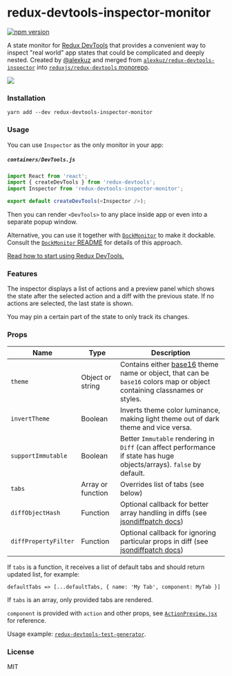 # redux-devtools-inspector-monitor

[![npm version](https://badge.fury.io/js/redux-devtools-inspector.svg)](https://badge.fury.io/js/redux-devtools-inspector)

A state monitor for [Redux DevTools](https://github.com/reduxjs/redux-devtools) that provides a convenient way to inspect "real world" app states that could be complicated and deeply nested. Created by [@alexkuz](https://github.com/alexkuz) and merged from [`alexkuz/redux-devtools-inspector`](https://github.com/alexkuz/redux-devtools-inspector) into [`reduxjs/redux-devtools` monorepo](https://github.com/reduxjs/redux-devtools).

![](https://raw.githubusercontent.com/alexkuz/redux-devtools-inspector/master/demo.gif)

### Installation

```
yarn add --dev redux-devtools-inspector-monitor
```

### Usage

You can use `Inspector` as the only monitor in your app:

##### `containers/DevTools.js`

```js
import React from 'react';
import { createDevTools } from 'redux-devtools';
import Inspector from 'redux-devtools-inspector-monitor';

export default createDevTools(<Inspector />);
```

Then you can render `<DevTools>` to any place inside app or even into a separate popup window.

Alternative, you can use it together with [`DockMonitor`](https://github.com/gaearon/redux-devtools-dock-monitor) to make it dockable.  
Consult the [`DockMonitor` README](https://github.com/gaearon/redux-devtools-dock-monitor) for details of this approach.

[Read how to start using Redux DevTools.](https://github.com/gaearon/redux-devtools)

### Features

The inspector displays a list of actions and a preview panel which shows the state after the selected action and a diff with the previous state. If no actions are selected, the last state is shown.

You may pin a certain part of the state to only track its changes.

### Props

| Name                 | Type              | Description                                                                                                                                                       |
| -------------------- | ----------------- | ----------------------------------------------------------------------------------------------------------------------------------------------------------------- |
| `theme`              | Object or string  | Contains either [base16](https://github.com/chriskempson/base16) theme name or object, that can be `base16` colors map or object containing classnames or styles. |
| `invertTheme`        | Boolean           | Inverts theme color luminance, making light theme out of dark theme and vice versa.                                                                               |
| `supportImmutable`   | Boolean           | Better `Immutable` rendering in `Diff` (can affect performance if state has huge objects/arrays). `false` by default.                                             |
| `tabs`               | Array or function | Overrides list of tabs (see below)                                                                                                                                |
| `diffObjectHash`     | Function          | Optional callback for better array handling in diffs (see [jsondiffpatch docs](https://github.com/benjamine/jsondiffpatch/blob/master/docs/arrays.md))            |
| `diffPropertyFilter` | Function          | Optional callback for ignoring particular props in diff (see [jsondiffpatch docs](https://github.com/benjamine/jsondiffpatch#options))                            |

If `tabs` is a function, it receives a list of default tabs and should return updated list, for example:

```
defaultTabs => [...defaultTabs, { name: 'My Tab', component: MyTab }]
```

If `tabs` is an array, only provided tabs are rendered.

`component` is provided with `action` and other props, see [`ActionPreview.jsx`](src/ActionPreview.jsx#L42) for reference.

Usage example: [`redux-devtools-test-generator`](https://github.com/zalmoxisus/redux-devtools-test-generator#containersdevtoolsjs).

### License

MIT
